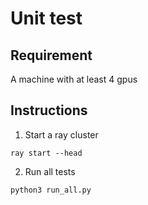 # Unit test

## Requirement
A machine with at least 4 gpus

## Instructions

1. Start a ray cluster
```
ray start --head
```
2. Run all tests
```
python3 run_all.py
```
